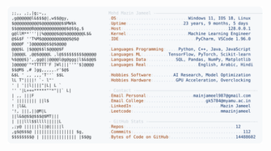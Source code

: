 <picture>
  <source srcset="https://raw.githubusercontent.com/mmazinjameel/mmazinjameel/main/dark_mode.svg?v=1754813620" media="(prefers-color-scheme: dark)">
  <img src="https://raw.githubusercontent.com/mmazinjameel/mmazinjameel/main/light_mode.svg?v=1754813620">
</picture>
